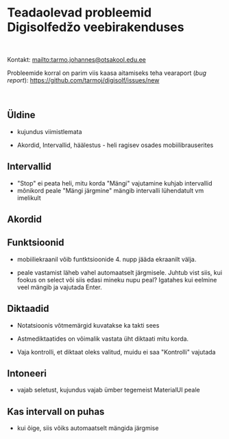 # Teadaolevad probleemid Digisolfedžo veebirakenduses

<br>

Kontakt: <mailto:tarmo.johannes@otsakool.edu.ee> 

Probleemide korral on parim viis kaasa aitamiseks teha vearaport (_bug report_): <https://github.com/tarmoj/digisolf/issues/new>

<br>

## Üldine

- kujundus viimistlemata

- Akordid, Intervallid, häälestus -  heli ragisev osades mobiilibrauserites



##  Intervallid

- "Stop" ei peata heli, mitu  korda "Mängi" vajutamine kuhjab intervallid
- mõnikord peale "Mängi järgmine" mängib intervalli lühendatult vm imelikult


## Akordid



## Funktsioonid


- mobiiliekraanil võib funtktsioonide 4. nupp jääda  ekraanilt välja.

- peale vastamist läheb vahel automaatselt järgmisele. Juhtub vist siis, kui fookus on select või siis edasi mineku nupu peal? Igatahes kui eelmine veel mängib ja vajutada Enter.


## Diktaadid

- Notatsioonis võtmemärgid kuvatakse ka takti sees

- Astmediktaatides on võimalik vastata üht diktaati mitu korda.

- Vaja kontrolli, et diktaat oleks valitud, muidu ei saa "Kontrolli" vajutada



## Intoneeri

- vajab seletust, kujundus vajab ümber tegemeist MaterialUI peale



## Kas intervall on puhas

- kui õige, siis võiks automaatselt mängida järgmise

